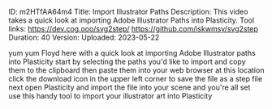 ID: m2HTfAA64m4
Title: Import Illustrator Paths
Description: This video takes a quick look at importing Adobe Illustrator Paths into Plasticity. Tool links: https://dev.cog.ooo/svg2step/ https://github.com/iskwmsy/svg2step
Duration: 40
Version: 
Uploaded: 2023-05-22

yum yum Floyd here with a quick look at
importing Adobe Illustrator paths into
Plasticity start by selecting the paths
you'd like to import and copy them to
the clipboard then paste them into your
web browser at this location click the
download icon in the upper left corner
to save the file as a step file next
open Plasticity and import the file into
your scene and you're all set use this
handy tool to import your illustrator
art into Plasticity